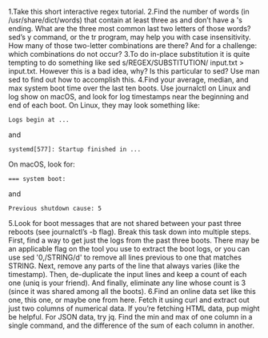 1.Take this short interactive regex tutorial.
2.Find the number of words (in /usr/share/dict/words) that contain at least three as and don’t have a 's ending. What are the three most common last two letters of those words? sed’s y command, or the tr program, may help you with case insensitivity. How many of those two-letter combinations are there? And for a challenge: which combinations do not occur?
3.To do in-place substitution it is quite tempting to do something like sed s/REGEX/SUBSTITUTION/ input.txt > input.txt. However this is a bad idea, why? Is this particular to sed? Use man sed to find out how to accomplish this.
4.Find your average, median, and max system boot time over the last ten boots. Use journalctl on Linux and log show on macOS, and look for log timestamps near the beginning and end of each boot. On Linux, they may look something like:
```
Logs begin at ...
```
and
```
systemd[577]: Startup finished in ...
```
On macOS, look for:
```
=== system boot:
```
and
```
Previous shutdown cause: 5
```
5.Look for boot messages that are not shared between your past three reboots (see journalctl’s -b flag). Break this task down into multiple steps. First, find a way to get just the logs from the past three boots. There may be an applicable flag on the tool you use to extract the boot logs, or you can use sed '0,/STRING/d' to remove all lines previous to one that matches STRING. Next, remove any parts of the line that always varies (like the timestamp). Then, de-duplicate the input lines and keep a count of each one (uniq is your friend). And finally, eliminate any line whose count is 3 (since it was shared among all the boots).
6.Find an online data set like this one, this one, or maybe one from here. Fetch it using curl and extract out just two columns of numerical data. If you’re fetching HTML data, pup might be helpful. For JSON data, try jq. Find the min and max of one column in a single command, and the difference of the sum of each column in another.
